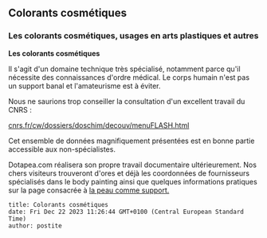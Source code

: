 ## Colorants cosmétiques
### Les colorants cosmétiques, usages en arts plastiques et autres
 **Les colorants cosmétiques**

Il s'agit d'un domaine technique très spécialisé, notamment parce qu'il nécessite des connaissances d'ordre médical. Le corps humain n'est pas un support banal et l'amateurisme est à éviter.

Nous ne saurions trop conseiller la consultation d'un excellent travail du CNRS :

[cnrs.fr/cw/dossiers/doschim/decouv/menuFLASH.html](http://www.cnrs.fr/cw/dossiers/doschim/decouv/menuFLASH.html)

Cet ensemble de données magnifiquement présentées est en bonne partie accessible aux non-spécialistes.

Dotapea.com réalisera son propre travail documentaire ultérieurement. Nos chers visiteurs trouveront d'ores et déjà les coordonnées de fournisseurs spécialisés dans le body painting ainsi que quelques informations pratiques sur la page consacrée à [la peau comme support.](peau.html)


```
title: Colorants cosmétiques
date: Fri Dec 22 2023 11:26:44 GMT+0100 (Central European Standard Time)
author: postite
```
